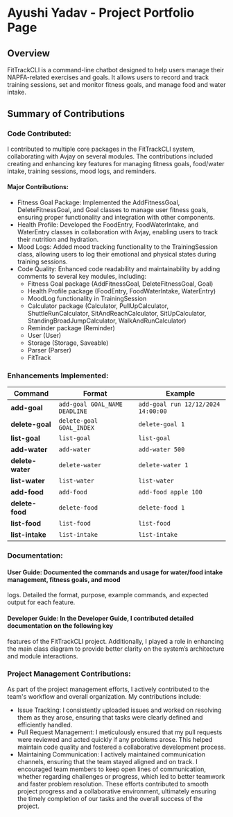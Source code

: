 # Ayushi Yadav - Project Portfolio Page

## Overview
FitTrackCLI is a command-line chatbot designed to help users manage their NAPFA-related exercises
and goals. It allows users to record and track training sessions, set and monitor fitness goals,
and manage food and water intake.

## Summary of Contributions

### Code Contributed:
I contributed to multiple core packages in the FitTrackCLI system, collaborating with Avjay on several modules. The contributions included creating and enhancing key features for managing fitness goals, food/water intake, training sessions, mood logs, and reminders.

#### Major Contributions:

- Fitness Goal Package: Implemented the AddFitnessGoal, DeleteFitnessGoal, and Goal classes to
  manage user fitness goals, ensuring proper functionality and integration with other components.
- Health Profile: Developed the FoodEntry, FoodWaterIntake, and WaterEntry classes in collaboration
  with Avjay, enabling users to track their nutrition and hydration.
- Mood Logs: Added mood tracking functionality to the TrainingSession class, allowing users to
  log their emotional and physical states during training sessions.
- Code Quality: Enhanced code readability and maintainability by adding comments to several key
  modules, including:
  - Fitness Goal package (AddFitnessGoal, DeleteFitnessGoal, Goal)
  - Health Profile package (FoodEntry, FoodWaterIntake, WaterEntry)
  - MoodLog functionality in TrainingSession
  - Calculator package (Calculator, PullUpCalculator, ShuttleRunCalculator, SitAndReachCalculator,
    SitUpCalculator, StandingBroadJumpCalculator, WalkAndRunCalculator)
  - Reminder package (Reminder)
  - User (User)
  - Storage (Storage, Saveable)
  - Parser (Parser)
  - FitTrack

### Enhancements Implemented:

| Command             | Format                              | Example                            |
|---------------------|-------------------------------------|------------------------------------|
| **add-goal**        | `add-goal GOAL_NAME DEADLINE`       | `add-goal run 12/12/2024 14:00:00` |
| **delete-goal**     | `delete-goal GOAL_INDEX`            | `delete-goal 1`                    |
| **list-goal**       | `list-goal`                         | `list-goal`                        |
| **add-water**       | `add-water`                         | `add-water 500`                    |
| **delete-water**    | `delete-water`                      | `delete-water 1`                   |
| **list-water**      | `list-water`                        | `list-water`                       |
| **add-food**        | `add-food`                          | `add-food apple 100`               |
| **delete-food**     | `delete-food`                       | `delete-food 1`                    |
| **list-food**       | `list-food`                         | `list-food`                        |
| **list-intake**     | `list-intake`                       | `list-intake`                      |


### Documentation:
#### User Guide: Documented the commands and usage for water/food intake management, fitness goals, and mood
logs. Detailed the format, purpose, example commands, and expected output for each feature.

#### Developer Guide: In the Developer Guide, I contributed detailed documentation on the following key
features of the FitTrackCLI project. Additionally, I played a role in enhancing the main class
diagram to provide better clarity on the system’s architecture and module interactions.

### Project Management Contributions:
As part of the project management efforts, I actively contributed to the team's workflow and
overall organization. My contributions include:
- Issue Tracking: I consistently uploaded issues and worked on resolving them as they arose,
  ensuring that tasks were clearly defined and efficiently handled.
- Pull Request Management: I meticulously ensured that my pull requests were reviewed and acted
  quickly if any problems arose. This helped maintain code quality and fostered a collaborative
  development process.
- Maintaining Communication: I actively maintained communication channels, ensuring that the team
  stayed aligned and on track. I encouraged team members to keep open lines of communication, whether
  regarding challenges or progress, which led to better teamwork and faster problem resolution.
  These efforts contributed to smooth project progress and a collaborative environment, ultimately
  ensuring the timely completion of our tasks and the overall success of the project.

